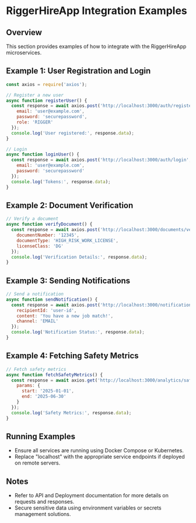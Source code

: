 # RiggerHireApp Integration Examples

## Overview
This section provides examples of how to integrate with the RiggerHireApp microservices.

## Example 1: User Registration and Login
```javascript
const axios = require('axios');

// Register a new user
async function registerUser() {
  const response = await axios.post('http://localhost:3000/auth/register', {
    email: 'user@example.com',
    password: 'securepassword',
    role: 'RIGGER'
  });
  console.log('User registered:', response.data);
}

// Login
async function loginUser() {
  const response = await axios.post('http://localhost:3000/auth/login', {
    email: 'user@example.com',
    password: 'securepassword'
  });
  console.log('Tokens:', response.data);
}
```

## Example 2: Document Verification
```javascript
// Verify a document
async function verifyDocument() {
  const response = await axios.post('http://localhost:3000/documents/verify', {
    documentNumber: '12345',
    documentType: 'HIGH_RISK_WORK_LICENSE',
    licenseClass: 'DG'
  });
  console.log('Verification Details:', response.data);
}
```

## Example 3: Sending Notifications
```javascript
// Send a notification
async function sendNotification() {
  const response = await axios.post('http://localhost:3000/notifications/send', {
    recipientId: 'user-id',
    content: 'You have a new job match!',
    channel: 'EMAIL'
  });
  console.log('Notification Status:', response.data);
}
```

## Example 4: Fetching Safety Metrics
```javascript
// Fetch safety metrics
async function fetchSafetyMetrics() {
  const response = await axios.get('http://localhost:3000/analytics/safety-metrics', {
    params: {
      start: '2025-01-01',
      end: '2025-06-30'
    }
  });
  console.log('Safety Metrics:', response.data);
}
```

## Running Examples
- Ensure all services are running using Docker Compose or Kubernetes.
- Replace "localhost" with the appropriate service endpoints if deployed on remote servers.

## Notes
- Refer to API and Deployment documentation for more details on requests and responses.
- Secure sensitive data using environment variables or secrets management solutions.
